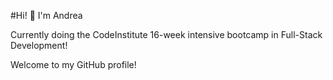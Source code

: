 #Hi! 👋 I'm Andrea

Currently doing the CodeInstitute 16-week intensive bootcamp in Full-Stack Development!

Welcome to my GitHub profile!

